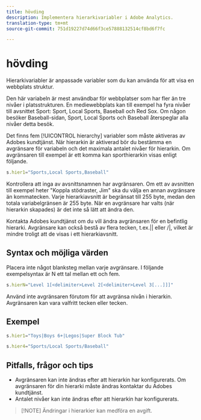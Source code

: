 ```yaml
---
title: hövding
description: Implementera hierarkivariabler i Adobe Analytics.
translation-type: tm+mt
source-git-commit: 751d19227d74d66f3ce57888132514cf8bd6f7fc

---
```



# hövding

Hierarkivariabler är anpassade variabler som du kan använda för att visa en webbplats struktur.

Den här variabeln är mest användbar för webbplatser som har fler än tre nivåer i platsstrukturen. En mediewebbplats kan till exempel ha fyra nivåer till avsnittet Sport: Sport, Local Sports, Baseball och Red Sox. Om någon besöker Baseball-sidan, Sport, Local Sports och Baseball återspeglar alla nivåer detta besök.

Det finns fem [!UICONTROL hierarchy] variabler som måste aktiveras av Adobes kundtjänst. När hierarkin är aktiverad bör du bestämma en avgränsare för variabeln och det maximala antalet nivåer för hierarkin. Om avgränsaren till exempel är ett komma kan sporthierarkin visas enligt följande.

```js
s.hier1="Sports,Local Sports,Baseball"
```

Kontrollera att inga av avsnittsnamnen har avgränsaren. Om ett av avsnitten till exempel heter &quot;Koppla stödraster, Jim&quot; ska du välja en annan avgränsare än kommatecken. Varje hierarkiavsnitt är begränsat till 255 byte, medan den totala variabelgränsen är 255 byte. När en avgränsare har valts (när hierarkin skapades) är det inte så lätt att ändra den.

Kontakta Adobes kundtjänst om du vill ändra avgränsaren för en befintlig hierarki. Avgränsare kan också bestå av flera tecken, t.ex.|| eller /|\, vilket är mindre troligt att de visas i ett hierarkiavsnitt.

## Syntax och möjliga värden

Placera inte något blanksteg mellan varje avgränsare. I följande exempelsyntax är N ett tal mellan ett och fem.

```js
s.hierN="Level 1[<delimiter>Level 2[<delimiter>Level 3[...]]]"
```

Använd inte avgränsaren förutom för att avgränsa nivån i hierarkin. Avgränsaren kan vara valfritt tecken eller tecken.

## Exempel

```js
s.hier1="Toys|Boys 6+|Legos|Super Block Tub"
```

```js
s.hier4="Sports/Local Sports/Baseball"
```

## Pitfalls, frågor och tips

* Avgränsaren kan inte ändras efter att hierarkin har konfigurerats. Om avgränsaren för din hierarki måste ändras kontaktar du Adobes kundtjänst.
* Antalet nivåer kan inte ändras efter att hierarkin har konfigurerats.

> [!NOTE] Ändringar i hierarkier kan medföra en avgift.
